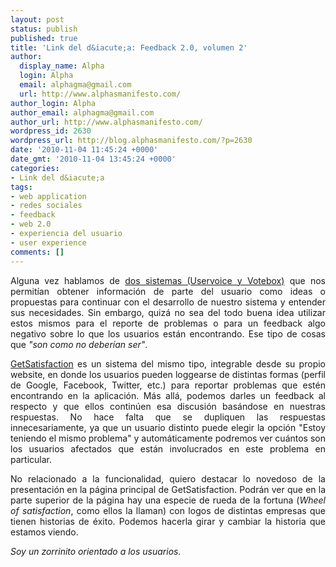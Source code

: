 ```yaml
---
layout: post
status: publish
published: true
title: 'Link del d&iacute;a: Feedback 2.0, volumen 2'
author:
  display_name: Alpha
  login: Alpha
  email: alphagma@gmail.com
  url: http://www.alphasmanifesto.com/
author_login: Alpha
author_email: alphagma@gmail.com
author_url: http://www.alphasmanifesto.com/
wordpress_id: 2630
wordpress_url: http://blog.alphasmanifesto.com/?p=2630
date: '2010-11-04 11:45:24 +0000'
date_gmt: '2010-11-04 13:45:24 +0000'
categories:
- Link del d&iacute;a
tags:
- web application
- redes sociales
- feedback
- web 2.0
- experiencia del usuario
- user experience
comments: []
---
```

<p style="text-align: justify;">Alguna vez hablamos de <a href="https://blog.alphasmanifesto.com/2010/09/13/link-del-dia-feedback-2-0/">dos sistemas (Uservoice y Votebox)</a> que nos permit&iacute;an obtener informaci&oacute;n de parte del usuario como ideas o propuestas para continuar con el desarrollo de nuestro sistema y entender sus necesidades. Sin embargo, quiz&aacute; no sea del todo buena idea utilizar estos mismos para el reporte de problemas o para un feedback algo negativo sobre lo que los usuarios est&aacute;n encontrando. Ese tipo de cosas que <em>"son como no deber&iacute;an ser"</em>.</p>
<p style="text-align: justify;"><a href="http://getsatisfaction.com/">GetSatisfaction</a> es un sistema del mismo tipo, integrable desde su propio website, en donde los usuarios pueden loggearse de distintas formas (perfil de Google, Facebook, Twitter, etc.) para reportar problemas que est&eacute;n encontrando en la aplicaci&oacute;n. M&aacute;s all&aacute;, podemos darles un feedback al respecto y que ellos contin&uacute;en esa discusi&oacute;n bas&aacute;ndose en nuestras respuestas. No hace falta que se dupliquen las respuestas innecesariamente, ya que un usuario distinto puede elegir la opci&oacute;n "Estoy teniendo el mismo problema" y autom&aacute;ticamente podremos ver cu&aacute;ntos son los usuarios afectados que est&aacute;n involucrados en este problema en particular.</p>
<p style="text-align: justify;">No relacionado a la funcionalidad, quiero destacar lo novedoso de la presentaci&oacute;n en la p&aacute;gina principal de GetSatisfaction. Podr&aacute;n ver que en la parte superior de la p&aacute;gina hay una especie de rueda de la fortuna (<em>Wheel of satisfaction</em>, como ellos la llaman) con logos de distintas empresas que tienen historias de &eacute;xito. Podemos hacerla girar y cambiar la historia que estamos viendo.</p>
<p style="text-align: justify;"><em>Soy un zorrinito orientado a los usuarios.</em></p>
